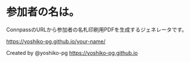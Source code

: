# 参加者の名は。

ConnpassのURLから参加者の名札印刷用PDFを生成するジェネレータです。

https://yoshiko-pg.github.io/your-name/

Created by @yoshiko-pg https://yoshiko-pg.github.io